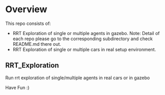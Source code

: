 # Overview
This repo consists of:
- RRT Exploration of single or multiple agents in gazebo.
Note: Detail of each repo please go to the corresponding subdirectory and check README.md there out.
-  RRT Exploration of single or multiple cars in real setup environment.


## RRT_Exploration
Run rrt exploration of single/multiple agents in real cars or in gazebo


Have Fun :)
